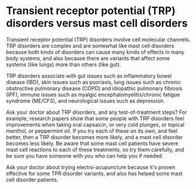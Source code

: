 <!--
source: jph
abbr: TRP
tags: differentials
-->

# Transient receptor potential (TRP) disorders versus mast cell disorders

Transient receptor potential (TRP) disorders involve cell molecular channels. TRP disorders are complex and are somewhat like mast cell disorders because both kinds of disorders can cause many kinds of effects in many body systems, and also because there are variants that affect some systems (like lungs) more than others (like gut).

TRP disorders associate with gut issues such as inflammatory bowel disease (IBD), skin issues such as psoriasis, lung issues such as chronic obstructive pulmonary disease (COPD) and idiopathic pulmonary fibrosis (IPF), immune issues such as myalgic encephalomyelitis/chronic fatigue syndrome (ME/CFS), and neurological issues such as depression.

Ask your doctor about TRP disorders, and any test-of-treatment steps? For example, research papers show that some people with TRP disorders feel improvements when taking oral capsaicin, or very cold plunges, or topical menthol, or peppermint oil. If you try each of these on its own, and feel better, then a TRP disorder becomes more likely, and a mast cell disorder becomes less likely. Be aware that some mast cell patients have severe mast cell reactions to each of these treatments, so try them carefully, and be sure you have someone with you who can help you if needed.

Ask your doctor about trying electro-acupuncture because it's proven effective for some TPR disorder variants, and also has helped some mast cell disorder patients.
